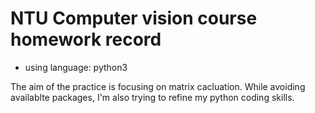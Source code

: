 # NTU Computer vision course homework record

- using language: python3

The aim of the practice is focusing on matrix cacluation. While avoiding availablte packages, I'm also trying to refine my python coding skills.

